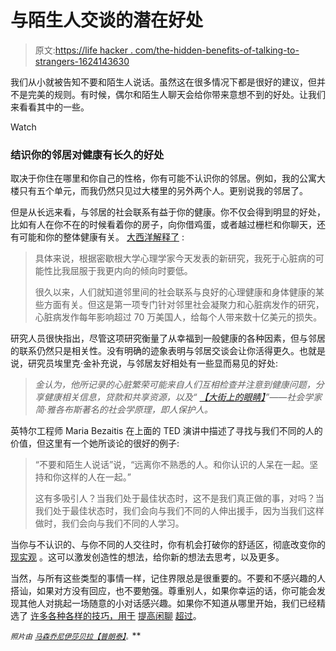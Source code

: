 # 与陌生人交谈的潜在好处

> 原文:[https://life hacker . com/the-hidden-benefits-of-talking-to-strangers-1624143630](https://lifehacker.com/the-hidden-benefits-of-talking-to-strangers-1624143630)

我们从小就被告知不要和陌生人说话。虽然这在很多情况下都是很好的建议，但并不是完美的规则。有时候，偶尔和陌生人聊天会给你带来意想不到的好处。让我们来看看其中的一些。

Watch

### 结识你的邻居对健康有长久的好处

取决于你住在哪里和你自己的性格，你有可能不认识你的邻居。例如，我的公寓大楼只有五个单元，而我仍然只见过大楼里的另外两个人。更别说我的邻居了。

但是从长远来看，与邻居的社会联系有益于你的健康。你不仅会得到明显的好处，比如有人在你不在的时候看着你的房子，向你借鸡蛋，或者越过栅栏和你聊天，还有可能和你的整体健康有关。 [大西洋解释了](http://www.theatlantic.com/health/archive/2014/08/social-cohesion-heart-attack-prevention/378694/?single_page=true) :

> 具体来说，根据密歇根大学心理学家今天发表的新研究，我死于心脏病的可能性比我屈服于我更内向的倾向时要低。
> 
> 很久以来，人们就知道邻里间的社会联系与良好的心理健康和身体健康的某些方面有关。但这是第一项专门针对邻里社会凝聚力和心脏病发作的研究，心脏病发作每年影响超过 70 万美国人，给每个人带来数十亿美元的损失。

研究人员很快指出，尽管这项研究衡量了从幸福到一般健康的各种因素，但与邻居的联系仍然只是相关性。没有明确的迹象表明与邻居交谈会让你活得更久。也就是说，研究员埃里克·金补充说，与邻居友好相处有一些显而易见的好处:

> *金认为，他所记录的心脏繁荣可能来自人们互相检查并注意到健康问题，分享健康相关信息，贷款和共享资源，以及“* [*【大街上的眼睛】*](https://www.amazon.com/dp/067974195X?asc_campaign=InlineText&asc_refurl=https://lifehacker.com/the-hidden-benefits-of-talking-to-strangers-1624143630&asc_source=&linkCode=ogi&psc=1&smid=ATVPDKIKX0DER&tag=kinjalifehackerlink-20&th=1)*”——社会学家简·雅各布斯著名的社会学原理，即人保护人。*

英特尔工程师 Maria Bezaitis 在上面的 TED 演讲中描述了寻找与我们不同的人的价值，但这里有一个她所谈论的很好的例子:

> “不要和陌生人说话”说，“远离你不熟悉的人。和你认识的人呆在一起。坚持和你这样的人在一起。”
> 
> 这有多吸引人？当我们处于最佳状态时，这不是我们真正做的事，对吗？当我们处于最佳状态时，我们会向与我们不同的人伸出援手，因为当我们这样做时，我们会向与我们不同的人学习。

当你与不认识的、与你不同的人交往时，你有机会打破你的舒适区，彻底改变你的 [现实观](http://lifehacker.com/recalibrate-your-reality-5891564) 。这可以激发创造性的想法，给你新的想法去思考，以及更多。

当然，与所有这些类型的事情一样，记住界限总是很重要的。不要和不感兴趣的人搭讪，如果对方没有回应，也不要勉强。尊重别人，如果你幸运的话，你可能会发现其他人对挑起一场随意的小对话感兴趣。如果你不知道从哪里开始，我们已经精选了 [许多各种各样的技巧，用于](http://lifehacker.com/tag/small-talk) [提高闲聊](http://lifehacker.com/tag/conversations) [超过](https://lifehacker.com/how-can-i-turn-small-talk-into-a-conversation-5913355)。

<small>*照片由*</small> [<small>*马森*</small>](http://www.shutterstock.com/pic.mhtml?id=136470143&src=id)<small></small>*[<small>*乔尼*</small>](https://www.flickr.com/photos/zouny/4349026082/in/photolist-3mB7ed-dX1Vt7-hCthfG-7CiTWj-4jJhSn-cQvFdY-7EfwwA-JtyiQ-72YHyk-9ptxz8-7qVEjm-8w3dg1-9fg8cw-5dbQKC-9fcZqt-fiXESx-8kT9Xk-bqQaJd-3VvArE-2swkBo-6py6Zm-jGsVW-4HNPpj-6pxmkC-imkbXS-bXmQMM-dwGsqB-88u7Js-MZiSo-fSJSQg-fUvhz-8V6ju7-fdpPLk-7LBLUk-7HrmV1-6EJDmb-dRi6i-fqFgoZ-93HeL-5Wripa-7pesvB-dqHhD3-8MsvbS-he4aE-51fRaz-bEEufv-256sA-7BzSKH-i4RXKG-27TH4)<small></small>*[<small>*伊莎贝拉【普朗泰】*</small>](https://www.flickr.com/photos/izzyplante/2760294134/in/photolist-6mrsJy-73KGiw-8U48Fb-8U3jm3-8U3iS9-73zoNZ-eAEQoD-d4Sm4-8U48pY-73Jh7E-nPbxf1-73KbGL-nNSUTs-73Epa2-73zWnM-8mBVKV-8mBTVP-owcwQF-6SgCAv-9tKq6p-8mC1Fp-3g3FFF-66WTT6-78oS3o-5cVehb-s4TrD-6q3A25-dSc6cc-8mBWFk-73GozP-8mBT1V-8mBUS4-8mBZYD-73Hyfw-4WVrpR-4TcoYQ-Jkxxq-8mBRAk-8mEYS5-ow8GZr-5fmmbJ-owmBWf-5j52nu-d9VXeo-5fgYh2-dX4Lhf-akwWSm-6XaL5-9RpLK-4e1Zat)<small>*<small>*。*</small>*</small>**